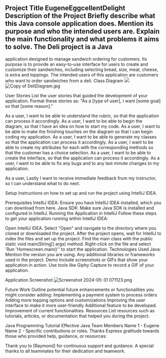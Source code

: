 Project Title EugeneEggcellentDelight
Description of the Project
Briefly describe what this Java console application does. Mention its purpose and who the intended users are. Explain the main functionality and what problems it aims to solve.
The Deli project is a Java
-----------------------------------
application designed to manage sandwich ordering for customers.
Its purpose is to provide an easy-to-use interface for users to create and customize their sandwiches, including selecting bread, size, meat, cheese, is extra and toppings.
The intended users of this application are customers who want to order sandwiches from a deli.
Class Diagram
<img src="&amp;quot;C:\Users\estic\Downloads\Copy of DeliDiagram.jpg&amp;quot;"/>
![Copy of DeliDiagram.jpg](..%2F..%2F..%2F..%2F..%2F..%2F..%2F..%2F..%2FDownloads%2FCopy%20of%20DeliDiagram.jpg)


User Stories
List the user stories that guided the development of your application. Format these stories as: "As a [type of user], I want [some goal] so that [some reason]."

As a user, I want to be able to understand the rubric, so that the application can process it accordingly.
As a user, I want to be able to begin the diagram, so that I have an idea on how to start my  code.
As a user, I want to be able to make the finishing touches on the diagram so that I can begin coding my application.
As a user, I want to be able to generate my classes so that the application can process it accordingly.
As a user, I want to be able to create my attributes for each with the corresponding methods so that the customer has a choice selection.
As a user, I want to be able to create the interface, so that the application can process it accordingly.
As a user, I want to be able to fix any bugs and to any last minute changes to my application.

As a user, Lastly I want to receive immediate feedback from my instructor, so I can understand what to do next.

Setup
Instructions on how to set up and run the project using IntelliJ IDEA.

Prerequisites
IntelliJ IDEA: Ensure you have IntelliJ IDEA installed, which you can download from here.
Java SDK: Make sure Java SDK is installed and configured in IntelliJ.
Running the Application in IntelliJ
Follow these steps to get your application running within IntelliJ IDEA:

Open IntelliJ IDEA.
Select "Open" and navigate to the directory where you cloned or downloaded the project.
After the project opens, wait for IntelliJ to index the files and set up the project.
Find the main class with the public static void main(String[] args) method.
Right-click on the file and select 'Run 'Homescreen.main()'' to start the application.
Technologies Used
Java: Mention the version you are using.
Any additional libraries or frameworks used in the project.
Demo
Include screenshots or GIFs that show your application in action. Use tools like Giphy Capture to record a GIF of your application.

Application Screenshot
![Screenshot 2024-05-31 071123.png](..%2F..%2F..%2F..%2F..%2F..%2F..%2F..%2FPictures%2FScreenshots%2FScreenshot%202024-05-31%20071123.png)

Future Work
Outline potential future enhancements or functionalities you might consider adding:
Implementing a payment system to process orders
Adding more topping options and customizations
Improving the user interface to make it more user-friendly
Additional feature to be developed.
Improvement of current functionalities.
Resources
List resources such as tutorials, articles, or documentation that helped you during the project.

Java Programming Tutorial
Effective Java
Team Members
Name 1 - Eugene
Name 2 - Specific contributions or roles.
Thanks
Express gratitude towards those who provided help, guidance, or resources:

Thank you to [Raymond] for continuous support and guidance.
A special thanks to all teammates for their dedication and teamwork.